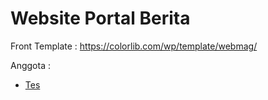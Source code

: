 # Website Portal Berita

Front Template : https://colorlib.com/wp/template/webmag/

Anggota :
- [Tes](https://github.com/LealSF)
